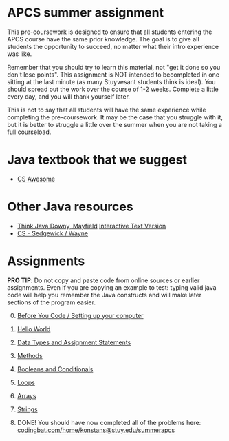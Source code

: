 # APCS summer assignment
This pre-coursework is designed to ensure that all students entering the APCS course have the same prior knowledge. The goal is to give all students the opportunity to succeed, no matter what their intro experience was like.

Remember that you should try to learn this material, not "get it done so you don't lose points". This assignment is NOT intended to becompleted in one sitting at the last minute (as many Stuyvesant students think is ideal). You should spread out the work over the course of 1-2 weeks. Complete a little every day, and you will thank yourself later. 

This is not to say that all students will have the same experience while completing the pre-coursework. It may be the case that you struggle with it, but it is better to struggle a little over the summer when you are not taking a full courseload. 

# Java textbook that we suggest
* [CS Awesome](https://runestone.academy/ns/books/published/csawesome/index.html)

# Other Java resources
* [Think Java Downy, Mayfield](http://greenteapress.com/thinkjava6/html/index.html)
 [Interactive Text Version](https://books.trinket.io/thinkjava/)
* [CS - Sedgewick / Wayne](https://introcs.cs.princeton.edu/java/)

# Assignments
**PRO TIP**: Do not copy and paste code from online sources or earlier assignments. Even if you are copying an example to test: typing valid java code will help you remember the Java constructs and will make later sections of the program easier.

0. [Before You Code / Setting up your computer](https://github.com/konstantinnovation/SummerAssignmentAPCS/blob/main/00-BeforeYouCode.md)

1. [Hello World](https://github.com/konstantinnovation/SummerAssignmentAPCS/blob/main/01-HelloWorld.md)

2. [Data Types and Assignment Statements](https://github.com/konstantinnovation/SummerAssignmentAPCS/blob/main/02-DataTypesAndAssignments.md)

3. [Methods](https://github.com/konstantinnovation/SummerAssignmentAPCS/blob/main/03-Methods.md)

4. [Booleans and Conditionals](https://github.com/konstantinnovation/SummerAssignmentAPCS/blob/main/04-BooleansAndConditionals.md)

5. [Loops](https://github.com/konstantinnovation/SummerAssignmentAPCS/blob/main/05-Loops.md)

6. [Arrays](https://github.com/konstantinnovation/SummerAssignmentAPCS/blob/main/06-Arrays.md)

7. [Strings](https://github.com/konstantinnovation/SummerAssignmentAPCS/blob/main/07-Strings.md)

8. DONE! You should have now completed all of the problems here: [codingbat.com/home/konstans@stuy.edu/summerapcs](https://codingbat.com/home/konstans@stuy.edu/summerapcs)
